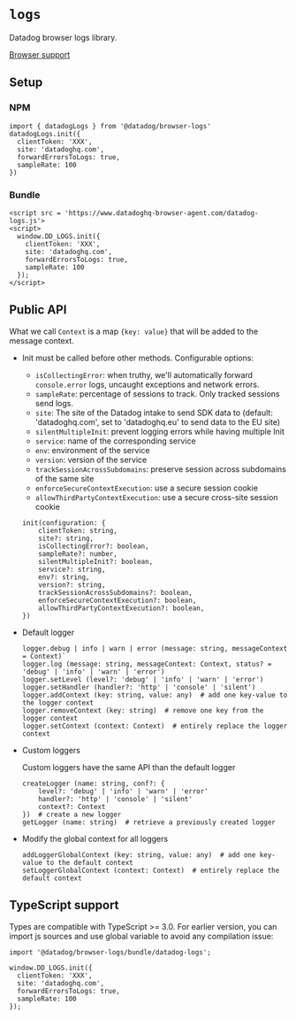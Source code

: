 # `logs`

Datadog browser logs library.

[Browser support](./BROWSER_SUPPORT.md#logger)

## Setup

### NPM

```
import { datadogLogs } from '@datadog/browser-logs'
datadogLogs.init({
  clientToken: 'XXX',
  site: 'datadoghq.com',
  forwardErrorsToLogs: true,
  sampleRate: 100
})
```

### Bundle

```
<script src = 'https://www.datadoghq-browser-agent.com/datadog-logs.js'>
<script>
  window.DD_LOGS.init({
    clientToken: 'XXX',
    site: 'datadoghq.com',
    forwardErrorsToLogs: true,
    sampleRate: 100
  });
</script>
```

## Public API

What we call `Context` is a map `{key: value}` that will be added to the message context.

- Init must be called before other methods. Configurable options:

  - `isCollectingError`: when truthy, we'll automatically forward `console.error` logs, uncaught exceptions and network errors.
  - `sampleRate`: percentage of sessions to track. Only tracked sessions send logs.
  - `site`: The site of the Datadog intake to send SDK data to (default: 'datadoghq.com', set to 'datadoghq.eu' to send data to the EU site)
  - `silentMultipleInit`: prevent logging errors while having multiple Init
  - `service`: name of the corresponding service
  - `env`: environment of the service
  - `version`: version of the service
  - `trackSessionAcrossSubdomains`: preserve session across subdomains of the same site
  - `enforceSecureContextExecution`: use a secure session cookie
  - `allowThirdPartyContextExecution`: use a secure cross-site session cookie

  ```
  init(configuration: {
      clientToken: string,
      site?: string,
      isCollectingError?: boolean,
      sampleRate?: number,
      silentMultipleInit?: boolean,
      service?: string,
      env?: string,
      version?: string,
      trackSessionAcrossSubdomains?: boolean,
      enforceSecureContextExecution?: boolean,
      allowThirdPartyContextExecution?: boolean,
  })
  ```

- Default logger

  ```
  logger.debug | info | warn | error (message: string, messageContext = Context)`
  logger.log (message: string, messageContext: Context, status? = 'debug' | 'info' | 'warn' | 'error')
  logger.setLevel (level?: 'debug' | 'info' | 'warn' | 'error')
  logger.setHandler (handler?: 'http' | 'console' | 'silent')
  logger.addContext (key: string, value: any)  # add one key-value to the logger context
  logger.removeContext (key: string)  # remove one key from the logger context
  logger.setContext (context: Context)  # entirely replace the logger context
  ```

- Custom loggers

  Custom loggers have the same API than the default logger

  ```
  createLogger (name: string, conf?: {
      level?: 'debug' | 'info' | 'warn' | 'error'
      handler?: 'http' | 'console' | 'silent'
      context?: Context
  })  # create a new logger
  getLogger (name: string)  # retrieve a previously created logger
  ```

- Modify the global context for all loggers
  ```
  addLoggerGlobalContext (key: string, value: any)  # add one key-value to the default context
  setLoggerGlobalContext (context: Context)  # entirely replace the default context
  ```

## TypeScript support

Types are compatible with TypeScript >= 3.0.
For earlier version, you can import js sources and use global variable to avoid any compilation issue:

```
import '@datadog/browser-logs/bundle/datadog-logs';

window.DD_LOGS.init({
  clientToken: 'XXX',
  site: 'datadoghq.com',
  forwardErrorsToLogs: true,
  sampleRate: 100
});
```
